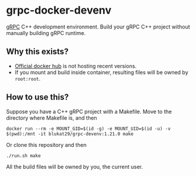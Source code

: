 # grpc-docker-devenv

[gRPC](https://github.com/grpc/grpc) C++ development environment.
Build your gRPC C++ project without manually building gRPC runtime.

## Why this exists?

- [Official docker hub](https://hub.docker.com/r/grpc/cxx) is not hosting recent versions.
- If you mount and build inside container, resulting files will be owned by `root:root`.

## How to use this?

Suppose you have a C++ gRPC project with a Makefile.
Move to the directory where Makefile is, and then

```
docker run --rm -e MOUNT_GID=$(id -g) -e MOUNT_UID=$(id -u) -v $(pwd):/mnt -it blukat29/grpc-devenv:1.21.0 make
```

Or clone this repository and then

```
./run.sh make
```

All the build files will be owned by you, the current user.
